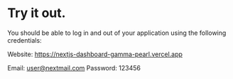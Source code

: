 # Try it out.
You should be able to log in and out of your application using the following credentials:

Website: https://nextjs-dashboard-gamma-pearl.vercel.app

Email: user@nextmail.com
Password: 123456

